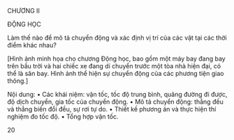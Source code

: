 CHƯƠNG II

ĐỘNG HỌC

Làm thế nào để mô tả chuyển động và xác định
vị trí của các vật tại các thời điểm khác nhau?

[Hình ảnh minh họa cho chương Động học, bao gồm một máy bay đang bay trên bầu trời và hai chiếc xe đang di chuyển trước một tòa nhà hiện đại, có thể là sân bay. Hình ảnh thể hiện sự chuyển động của các phương tiện giao thông.]

Nội dung:
• Các khái niệm: vận tốc, tốc độ trung bình, quãng đường
đi được, độ dịch chuyển, gia tốc của chuyển động.
• Mô tả chuyển động: thẳng đều và thẳng biến đổi đều,
sự rơi tự do.
• Thiết kế phương án và thực hiện thí nghiệm đo tốc độ.
• Tổng hợp vận tốc.

20